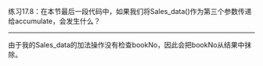 练习17.8：在本节最后一段代码中，如果我们将Sales_data()作为第三个参数传递给accumulate，会发生什么？

---

由于我的Sales_data的加法操作没有检查bookNo，因此会把bookNo从结果中抹除。
